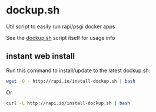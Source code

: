# dockup.sh
Util script to easily run rapi/psgi docker apps

See the [dockup.sh](dockup.sh) script itself for usage info

## instant web install

Run this command to install/update to the latest dockup.sh:

```bash
wget -O - http://rapi.io/install-dockup.sh | bash
```

Or

```bash
curl -L http://rapi.io/install-dockup.sh | bash
  ```
